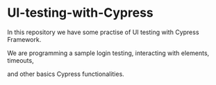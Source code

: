 # UI-testing-with-Cypress

In this repository we have some practise of UI testing with Cypress Framework.

We are programming a sample login testing, interacting with elements, timeouts, 

and other basics Cypress functionalities.
